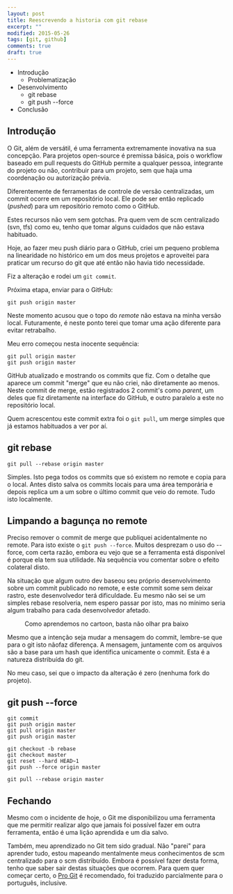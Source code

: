 ```yaml
---
layout: post
title: Reescrevendo a historia com git rebase 
excerpt: ""
modified: 2015-05-26
tags: [git, github]
comments: true
draft: true
---
```


* Introdução
  * Problematização
* Desenvolvimento
  * git rebase
  * git push --force
* Conclusão

## Introdução

O Git, além de versátil, é uma ferramenta extremamente inovativa na sua concepção.
Para projetos open-source é premissa básica, pois o workflow baseado em pull requests
do GitHub permite a qualquer pessoa, integrante do projeto ou não, contribuir para um
projeto, sem que haja uma coordenação ou autorização prévia.

Diferentemente de ferramentas de controle de versão centralizadas, um commit ocorre em 
um repositório local. Ele pode ser então replicado (*pushed*) para um repositório remoto
como o GitHub.

Estes recursos não vem sem gotchas. Pra quem vem de scm centralizado (svn, tfs) como eu,
tenho que tomar alguns cuidados que não estava habituado. 

Hoje, ao fazer meu push diário para o GitHub, criei um pequeno problema na linearidade 
no histórico em um dos meus projetos e aproveitei para praticar um recurso do git
que até então não havia tido necessidade.

Fiz a alteração e rodei um `git commit`.

Próxima etapa, enviar para o GitHub:

    git push origin master
    
Neste momento acusou que o topo do *remote* não estava na minha versão local. Futuramente, é neste ponto terei que tomar uma ação diferente para evitar retrabalho.

Meu erro começou nesta inocente sequência:

    git pull origin master
    git push origin master

GitHub atualizado e mostrando os commits que fiz. Com o detalhe que aparece um commit "merge" que eu não criei, não diretamente ao menos. Neste commit de merge, estão registrados 2 commit's como *parent*, um deles que fiz diretamente na interface do GitHub, e outro paralelo a este no repositório local.

Quem acrescentou este commit extra foi o `git pull`, um merge simples que já estamos habituados a ver por aí.

## git rebase

    git pull --rebase origin master

Simples. Isto pega todos os commits que só existem no remote e copia para o local. Antes disto salva os commits locais para uma área temporária e depois replica um a um sobre o último commit que veio do remote. Tudo isto localmente.

## Limpando a bagunça no remote

Preciso remover o commit de merge que publiquei acidentalmente no remote. Para isto existe o `git push --force`. Muitos desprezam o uso do --force, com certa razão, embora eu vejo que se a ferramenta está disponível é porque ela tem sua utilidade. Na sequência vou comentar sobre o efeito colateral disto.

Na situação que algum outro dev baseou seu próprio desenvolvimento sobre um commit publicado no remote, e este commit some sem deixar rastro, este desenvolvedor terá dificuldade. Eu mesmo não sei se um simples rebase resolveria, nem espero passar por isto, mas no mínimo seria algum trabalho para cada desenvolvedor afetado.

<figure>
  <img src>
  <figcaption>Como aprendemos no cartoon, basta não olhar pra baixo</figcaption>
</figure>

Mesmo que a intenção seja mudar a mensagem do commit, lembre-se que para o git isto nãofaz diferença. A mensagem, juntamente com os arquivos são a base para um hash que identifica unicamente o commit. Esta é a natureza distribuída do git.

No meu caso, sei que o impacto da alteração é zero (nenhuma fork do projeto).

## git push --force

    git commit
    git push origin master
    git pull origin master
    git push origin master
    
    git checkout -b rebase
    git checkout master
    git reset --hard HEAD~1
    git push --force origin master
    
    git pull --rebase origin master
    
## Fechando

Mesmo com o incidente de hoje, o Git me disponibilizou uma ferramenta que me permitir realizar algo
que jamais foi possível fazer em outra ferramenta, então é uma lição aprendida e um dia salvo.

Também, meu aprendizado no Git tem sido gradual. Não "parei" para aprender tudo, estou mapeando mentalmente meus conhecimentos de scm centralizado para o scm distribuído. Embora é possível fazer desta forma, tenho que saber sair destas situações que ocorrem. Para quem quer começar certo, o [Pro Git](https://git-scm.com/book/en/v2) é recomendado, foi traduzido parcialmente para o português, inclusive.

